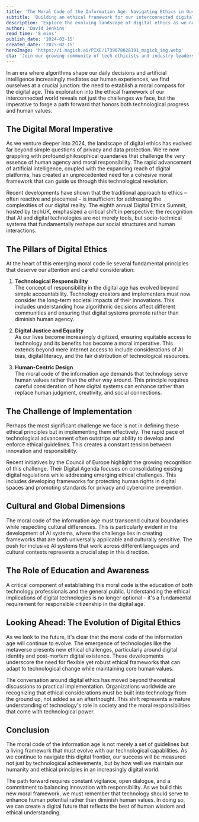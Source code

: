 ```yaml
---
title: 'The Moral Code of the Information Age: Navigating Ethics in Our Digital Future'
subtitle: 'Building an ethical framework for our interconnected digital world'
description: 'Explore the evolving landscape of digital ethics as we navigate the challenges of establishing a moral framework for the information age. From technological responsibility to human-centric design, discover how we can balance innovation with ethical principles in our increasingly digital world.'
author: 'David Jenkins'
read_time: '8 mins'
publish_date: '2024-02-15'
created_date: '2025-02-15'
heroImage: 'https://i.magick.ai/PIXE/1739678028191_magick_img.webp'
cta: 'Join our growing community of tech ethicists and industry leaders on LinkedIn as we continue to shape the future of digital ethics. Follow us for regular insights into the evolving moral landscape of technology.'
---
```


In an era where algorithms shape our daily decisions and artificial intelligence increasingly mediates our human experiences, we find ourselves at a crucial junction: the need to establish a moral compass for the digital age. This exploration into the ethical framework of our interconnected world reveals not just the challenges we face, but the imperative to forge a path forward that honors both technological progress and human values.

## The Digital Moral Imperative

As we venture deeper into 2024, the landscape of digital ethics has evolved far beyond simple questions of privacy and data protection. We're now grappling with profound philosophical quandaries that challenge the very essence of human agency and moral responsibility. The rapid advancement of artificial intelligence, coupled with the expanding reach of digital platforms, has created an unprecedented need for a cohesive moral framework that can guide us through this technological revolution.

Recent developments have shown that the traditional approach to ethics – often reactive and piecemeal – is insufficient for addressing the complexities of our digital reality. The eighth annual Digital Ethics Summit, hosted by techUK, emphasized a critical shift in perspective: the recognition that AI and digital technologies are not merely tools, but socio-technical systems that fundamentally reshape our social structures and human interactions.

## The Pillars of Digital Ethics

At the heart of this emerging moral code lie several fundamental principles that deserve our attention and careful consideration:

1. **Technological Responsibility**  
   The concept of responsibility in the digital age has evolved beyond simple accountability. Technology creators and implementers must now consider the long-term societal impacts of their innovations. This includes understanding how algorithmic decisions affect different communities and ensuring that digital systems promote rather than diminish human agency.

2. **Digital Justice and Equality**  
   As our lives become increasingly digitized, ensuring equitable access to technology and its benefits has become a moral imperative. This extends beyond mere internet access to include considerations of AI bias, digital literacy, and the fair distribution of technological resources.

3. **Human-Centric Design**  
   The moral code of the information age demands that technology serve human values rather than the other way around. This principle requires careful consideration of how digital systems can enhance rather than replace human judgment, creativity, and social connections.

## The Challenge of Implementation

Perhaps the most significant challenge we face is not in defining these ethical principles but in implementing them effectively. The rapid pace of technological advancement often outstrips our ability to develop and enforce ethical guidelines. This creates a constant tension between innovation and responsibility.

Recent initiatives by the Council of Europe highlight the growing recognition of this challenge. Their Digital Agenda focuses on consolidating existing digital regulations while addressing emerging ethical challenges. This includes developing frameworks for protecting human rights in digital spaces and promoting standards for privacy and cybercrime prevention.

## Cultural and Global Dimensions

The moral code of the information age must transcend cultural boundaries while respecting cultural differences. This is particularly evident in the development of AI systems, where the challenge lies in creating frameworks that are both universally applicable and culturally sensitive. The push for inclusive AI systems that work across different languages and cultural contexts represents a crucial step in this direction.

## The Role of Education and Awareness

A critical component of establishing this moral code is the education of both technology professionals and the general public. Understanding the ethical implications of digital technologies is no longer optional – it's a fundamental requirement for responsible citizenship in the digital age.

## Looking Ahead: The Evolution of Digital Ethics

As we look to the future, it's clear that the moral code of the information age will continue to evolve. The emergence of technologies like the metaverse presents new ethical challenges, particularly around digital identity and post-mortem digital existence. These developments underscore the need for flexible yet robust ethical frameworks that can adapt to technological change while maintaining core human values.

The conversation around digital ethics has moved beyond theoretical discussions to practical implementation. Organizations worldwide are recognizing that ethical considerations must be built into technology from the ground up, not added as an afterthought. This shift represents a mature understanding of technology's role in society and the moral responsibilities that come with technological power.

## Conclusion

The moral code of the information age is not merely a set of guidelines but a living framework that must evolve with our technological capabilities. As we continue to navigate this digital frontier, our success will be measured not just by technological achievements, but by how well we maintain our humanity and ethical principles in an increasingly digital world.

The path forward requires constant vigilance, open dialogue, and a commitment to balancing innovation with responsibility. As we build this new moral framework, we must remember that technology should serve to enhance human potential rather than diminish human values. In doing so, we can create a digital future that reflects the best of human wisdom and ethical understanding.